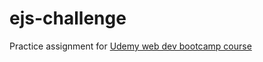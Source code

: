 # ejs-challenge
Practice assignment for [Udemy web dev bootcamp course](https://www.udemy.com/course/the-complete-web-development-bootcamp)
